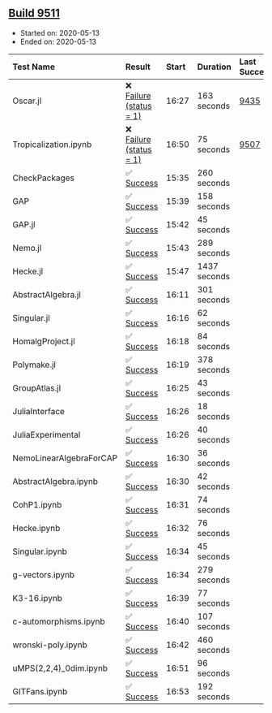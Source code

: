 ## [Build 9511](https://oscarci.mathematik.uni-kl.de/job/oscar/9511/)

* Started on: 2020-05-13
* Ended on: 2020-05-13

| Test Name    | Result | Start | Duration | Last Success | First Failure |
|:-------------|:-------|:------|:---------|:-------------|:--------------|
| Oscar.jl | ❌ [Failure (status = 1)](https://oscarci.mathematik.uni-kl.de/job/oscar/9511/artifact/logs/build-9511/Oscar.jl.log) | 16:27 | 163 seconds | [9435](https://oscarci.mathematik.uni-kl.de/job/oscar/9435/) | [9436](https://oscarci.mathematik.uni-kl.de/job/oscar/9436/) |
| Tropicalization.ipynb | ❌ [Failure (status = 1)](https://oscarci.mathematik.uni-kl.de/job/oscar/9511/artifact/logs/build-9511/Tropicalization.ipynb.log) | 16:50 | 75 seconds | [9507](https://oscarci.mathematik.uni-kl.de/job/oscar/9507/) | [9508](https://oscarci.mathematik.uni-kl.de/job/oscar/9508/) |
| CheckPackages | ✅ [Success](https://oscarci.mathematik.uni-kl.de/job/oscar/9511/artifact/logs/build-9511/CheckPackages.log) | 15:35 | 260 seconds |  |  |
| GAP | ✅ [Success](https://oscarci.mathematik.uni-kl.de/job/oscar/9511/artifact/logs/build-9511/GAP.log) | 15:39 | 158 seconds |  |  |
| GAP.jl | ✅ [Success](https://oscarci.mathematik.uni-kl.de/job/oscar/9511/artifact/logs/build-9511/GAP.jl.log) | 15:42 | 45 seconds |  |  |
| Nemo.jl | ✅ [Success](https://oscarci.mathematik.uni-kl.de/job/oscar/9511/artifact/logs/build-9511/Nemo.jl.log) | 15:43 | 289 seconds |  |  |
| Hecke.jl | ✅ [Success](https://oscarci.mathematik.uni-kl.de/job/oscar/9511/artifact/logs/build-9511/Hecke.jl.log) | 15:47 | 1437 seconds |  |  |
| AbstractAlgebra.jl | ✅ [Success](https://oscarci.mathematik.uni-kl.de/job/oscar/9511/artifact/logs/build-9511/AbstractAlgebra.jl.log) | 16:11 | 301 seconds |  |  |
| Singular.jl | ✅ [Success](https://oscarci.mathematik.uni-kl.de/job/oscar/9511/artifact/logs/build-9511/Singular.jl.log) | 16:16 | 62 seconds |  |  |
| HomalgProject.jl | ✅ [Success](https://oscarci.mathematik.uni-kl.de/job/oscar/9511/artifact/logs/build-9511/HomalgProject.jl.log) | 16:18 | 84 seconds |  |  |
| Polymake.jl | ✅ [Success](https://oscarci.mathematik.uni-kl.de/job/oscar/9511/artifact/logs/build-9511/Polymake.jl.log) | 16:19 | 378 seconds |  |  |
| GroupAtlas.jl | ✅ [Success](https://oscarci.mathematik.uni-kl.de/job/oscar/9511/artifact/logs/build-9511/GroupAtlas.jl.log) | 16:25 | 43 seconds |  |  |
| JuliaInterface | ✅ [Success](https://oscarci.mathematik.uni-kl.de/job/oscar/9511/artifact/logs/build-9511/JuliaInterface.log) | 16:26 | 18 seconds |  |  |
| JuliaExperimental | ✅ [Success](https://oscarci.mathematik.uni-kl.de/job/oscar/9511/artifact/logs/build-9511/JuliaExperimental.log) | 16:26 | 40 seconds |  |  |
| NemoLinearAlgebraForCAP | ✅ [Success](https://oscarci.mathematik.uni-kl.de/job/oscar/9511/artifact/logs/build-9511/NemoLinearAlgebraForCAP.log) | 16:30 | 36 seconds |  |  |
| AbstractAlgebra.ipynb | ✅ [Success](https://oscarci.mathematik.uni-kl.de/job/oscar/9511/artifact/logs/build-9511/AbstractAlgebra.ipynb.log) | 16:30 | 42 seconds |  |  |
| CohP1.ipynb | ✅ [Success](https://oscarci.mathematik.uni-kl.de/job/oscar/9511/artifact/logs/build-9511/CohP1.ipynb.log) | 16:31 | 74 seconds |  |  |
| Hecke.ipynb | ✅ [Success](https://oscarci.mathematik.uni-kl.de/job/oscar/9511/artifact/logs/build-9511/Hecke.ipynb.log) | 16:32 | 76 seconds |  |  |
| Singular.ipynb | ✅ [Success](https://oscarci.mathematik.uni-kl.de/job/oscar/9511/artifact/logs/build-9511/Singular.ipynb.log) | 16:34 | 45 seconds |  |  |
| g-vectors.ipynb | ✅ [Success](https://oscarci.mathematik.uni-kl.de/job/oscar/9511/artifact/logs/build-9511/g-vectors.ipynb.log) | 16:34 | 279 seconds |  |  |
| K3-16.ipynb | ✅ [Success](https://oscarci.mathematik.uni-kl.de/job/oscar/9511/artifact/logs/build-9511/K3-16.ipynb.log) | 16:39 | 77 seconds |  |  |
| c-automorphisms.ipynb | ✅ [Success](https://oscarci.mathematik.uni-kl.de/job/oscar/9511/artifact/logs/build-9511/c-automorphisms.ipynb.log) | 16:40 | 107 seconds |  |  |
| wronski-poly.ipynb | ✅ [Success](https://oscarci.mathematik.uni-kl.de/job/oscar/9511/artifact/logs/build-9511/wronski-poly.ipynb.log) | 16:42 | 460 seconds |  |  |
| uMPS(2,2,4)_0dim.ipynb | ✅ [Success](https://oscarci.mathematik.uni-kl.de/job/oscar/9511/artifact/logs/build-9511/uMPS-2-2-4-_0dim.ipynb.log) | 16:51 | 96 seconds |  |  |
| GITFans.ipynb | ✅ [Success](https://oscarci.mathematik.uni-kl.de/job/oscar/9511/artifact/logs/build-9511/GITFans.ipynb.log) | 16:53 | 192 seconds |  |  |
